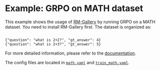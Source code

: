 # Example: GRPO on MATH dataset

This example shows the usage of [RM-Gallery](https://github.com/modelscope/RM-Gallery/) by running GRPO on a MATH dataset. You need to install RM-Gallery first.
The dataset is organized as:

```jsonl

{"question": "what is 2+2?", "gt_answer": 4}
{"question": "what is 2+3?", "gt_answer": 5}
```


For more detailed information, please refer to the [documentation](../../docs/sphinx_doc/source/tutorial/example_reasoning_basic.md).

The config files are located in [`math.yaml`](math.yaml) and [`train_math.yaml`](train_math.yaml).
